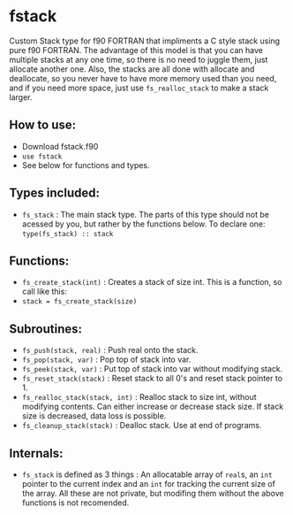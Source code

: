 # fstack
Custom Stack type for f90 FORTRAN that impliments a C style stack using pure f90 FORTRAN. The advantage of this model is that you can have multiple stacks at any one time, so there is no need to juggle them, just allocate another one. Also, the stacks are all done with allocate and deallocate, so  you never have to have more memory used than you need, and if you need more space, just use `fs_realloc_stack` to make a stack larger.

## How to use:
* Download fstack.f90
* `use fstack`
* See below for functions and types.

## Types included:
* `fs_stack` : The main stack type. The parts of this type should not be acessed by you, but rather by the functions below. To declare one: `type(fs_stack) :: stack`

## Functions:
* `fs_create_stack(int)` : Creates a stack of size int. This is a function, so call like this:
*  `stack = fs_create_stack(size)`

## Subroutines:
* `fs_push(stack, real)` : Push real onto the stack.
* `fs_pop(stack, var)` : Pop top of stack into var.
* `fs_peek(stack, var)` : Put top of stack into var without modifying stack.
* `fs_reset_stack(stack)` : Reset stack to all 0's and reset stack pointer to 1.
* `fs_realloc_stack(stack, int)` : Realloc stack to size int, without modifying contents. Can either increase or decrease stack size. If stack size is decreased, data loss is possible.
* `fs_cleanup_stack(stack)` : Dealloc stack. Use at  end of programs.

## Internals:
* `fs_stack` is defined as 3 things : An allocatable array of `real`s, an `int` pointer to the current index and an `int` for tracking the current size of the array. All these are not private, but modifing them without the above functions is not recomended.
